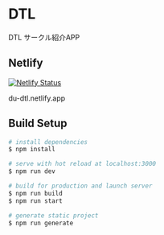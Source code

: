 # DTL

DTL サークル紹介APP

## Netlify

[![Netlify Status](https://api.netlify.com/api/v1/badges/4b0e487b-6c0a-4730-9a22-1a0703f8c36b/deploy-status)](https://app.netlify.com/sites/du-dtl/deploys)

du-dtl.netlify.app


## Build Setup

```bash
# install dependencies
$ npm install

# serve with hot reload at localhost:3000
$ npm run dev

# build for production and launch server
$ npm run build
$ npm run start

# generate static project
$ npm run generate
```
